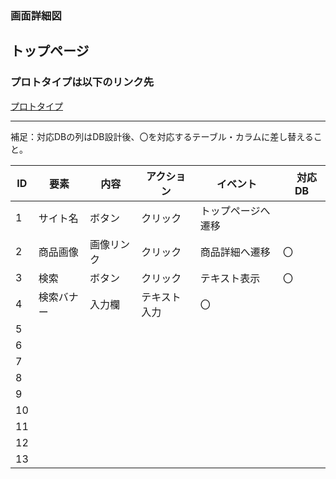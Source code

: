 ### 画面詳細図
## トップページ
### プロトタイプは以下のリンク先
[プロトタイプ](https://www.figma.com/file/5bAHMcKrDB8THLNT72si3d/%E7%94%BB%E9%9D%A2?node-id=0%3A1)
******
補足：対応DBの列はDB設計後、〇を対応するテーブル・カラムに差し替えること。

| ID | 要素 | 内容 | アクション | イベント |　対応DB |
|----|------|------|------------|---------|--------------|
|1|サイト名|ボタン|クリック|トップページへ遷移||
|2|商品画像|画像リンク|クリック|商品詳細へ遷移|〇|
|3|検索|ボタン|クリック|テキスト表示|〇|
|4|検索バナー|入力欄|テキスト入力|〇|
|5||||||
|6||||||
|7||||||
|8||||||
|9||||||
|10||||||
|11||||||
|12||||||
|13||||||
